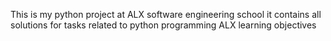 This is my python project at ALX software engineering school
it contains all solutions for tasks related to python programming ALX learning objectives
